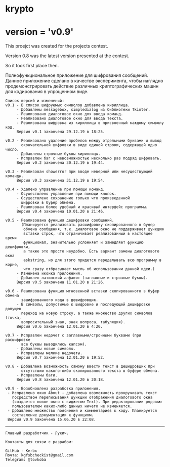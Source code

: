 # krypto
# version = 'v0.9'

This proejct was created for the projects contest.

Version 0.8 was the latest version presented at the contest.

So it took first place then.


Полнофункциональное приложение для шифрования сообщений.
    Данное приложение сделано в качестве эксперимента, чтобы наглядно
    продемонстрировать действие различных криптографических машин для
    кодирования в упрощенном виде.

    Список версий и изменений:
    v0.1 - В список шифруемых символов добавлена кириллица.
         - Добавлены messagebox, simpledialog из библиотеки Tkinter.
         - Реализовано диалоговое окно для ввода команд.
         - Реализовано диалоговое окно для ввода текста.
         - Реализована шифровка из кириллицы в присвоенный каждому символу код.
         Версия v0.1 закончена 29.12.19 в 18:25.

    v0.2 - Реализовано удаление пробелов между отдельными буквами и вывод
           окончательной шифровки в виде единой строки, содержащей одно число.
         - Добавлены строчные буквы кириллицы.
         - Исправлен баг с невозможностью несколько раз подряд шифровать.
         Версия v0.2 закончена 30.12.19 в 19:44.

    v0.3 - Реализован showerror при вводе неверной или несуществующей команды.
         Версия v0.3 закончена 31.12.19 в 19:54.

    v0.4 - Удалено управление при помощи команд.
         - Осуществлено управление при помощи кнопок.
         - Осуществлено сохранение только что произведенной
           шифровки в буфер обмена.
         - Реализован более удобный и красивый интерфейс программы.
         Версия v0.4 закончена 10.01.20 в 21:46.

    v0.5 - Реализована функция дешифровки сообщений.
           (Планируется реализовать расшифровку скопированного в буфер
            обмена сообщения, т.к. диалоговое окно не поддерживает функцию
            вставки строк, что ограничивает реализованный в настоящее время
            функционал, значительно усложняет и замедляет функцию дешифровки,
            а также это просто неудобно. Есть вариант замены диалогового окна
            askstring, но для этого придется переделывать всю программу в корне,
            что сразу отбрасывает мысль об использовании данной идеи.)
         - Изменена иконка приложения.
         - Добавлен латинский алфавит (заглавные и строчные буквы).
         Версия v0.5 закончена 11.01.20 в 21:26.

    v0.6 - Реализована функция мгновенной вставки скопированного в буфер обмена
           зашифрованного кода в дешифровщик.
         - В символы, допустимые к шифровке и последующей дешифровке допущен
           переход на новую строку, а также множество других символов (точка,
           вопросительный знак, знак вопроса, табуляция).
         Версия v0.6 закончена 12.01.20 в 4:20.

    v0.7 - Исправлен недочет с заглавными/строчными буквами (при расшифровке
           все буквы выводились капсом).
         - Добавлены новые символы.
         - Исправлены мелкие недочеты.
         Версия v0.7 закончена 12.01.20 в 19:52.

    v0.8 - Добавлена возможность самому ввести текст в дешифровщик при
           отсутствии какого-либо скопированного текста в буфере обмена.
         - Исправлены баги.
         Версия v0.8 закончена 12.01.20 в 20:18.

    v0.9 - Возобновлена разработка приложения.
	 - Исправлено окно About - добавлена возможность прокручивать текст
	   посредством переписывания функции отображения диалогового окна
	   (создается новое окно с виджетом Text). При редактировании рядовым
	   пользователем каких-либо данных ничего не изменяется.
	 - Добавлено множество пояснений и комментариев к коду. Планируется
	   составление документации к функциям.
	 Версия v0.9 закончена 15.06.20 в 22:08.

--------------------------------------------------------------------------------------



    Главный разработчик - Лукич.

    Контакты для связи с разрабом:

	GitHub - Kerbx
	Почта: kgfsbcheckist@gmail.com
	Telegram: @tovkoba
 
